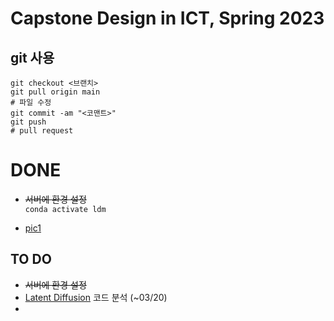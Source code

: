 # Capstone Design in ICT, Spring 2023
## git 사용
```
git checkout <브랜치>
git pull origin main
# 파일 수정
git commit -am "<코맨트>"
git push
# pull request
```

# DONE
* ~~서버에 환경 설정~~
<br>`conda activate ldm`

* [pic1](assets/architecture.jpg)

## TO DO
* ~~서버에 환경 설정~~
* [Latent Diffusion](latent-diffusion/) 코드 분석 (~03/20)
* 
